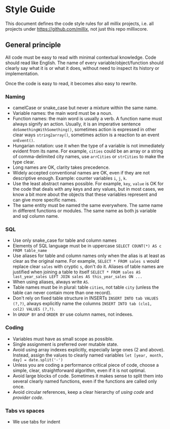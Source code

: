 # Style Guide

This document defines the code style rules for all millix projects, i.e. all projects under https://github.com/millix, not just this repo millixcore.

## General principle

All code must be easy to read with minimal contextual knowledge.  Code should read like English.  The name of every variable/object/function should clearly say what it is or what it does, without need to inspect its history or implementation.

Once the code is easy to read, it becomes also easy to rewrite.

### Naming

* camelCase or snake_case but never a mixture within the same name.
* Variable names: the main word must be a noun.
* Function names: the main word is usually a verb.  A function name must always signify an action.  Usually, it is an imperative sentence `doSomethingWithSomething()`, sometimes action is expressed in other clear ways `string2array()`, sometimes action is a reaction to an event `onEvent()`.
* Hungarian notation: use it when the type of a variable is not immediately evident from its name.  For example, `cities` could be an array or a string of comma-delimited city names, use `arrCities` or `strCities` to make the type clear.
* Long names are OK, clarity takes precedence.
* Widely accepted conventional names are OK, even if they are not descriptive enough.  Example: counter variables `i`, `j`, `k`.
* Use the least abstract names possible.  For example, `key`, `value` is OK for the code that deals with any keys and any values, but in most cases, we know a bit more about the objects that these variables represent and can give more specific names.
* The same entity must be named the same everywhere.  The same name in different functions or modules.  The same name as both js variable and sql column name.

### SQL

* Use only snake_case for table and column names
* Elements of SQL language must be in uppercase `SELECT COUNT(*) AS c FROM table_name`
* Use aliases for table and column names only when the alias is at least as clear as the original name.  For example, `SELECT * FROM sales s` would replace clear `sales` with cryptic `s`, don't do it.  Aliases of table names are justified when joining a table to itself `SELECT * FROM sales AS last_year_sales LEFT JOIN sales AS this_year_sales ON ...`
* When using aliases, always write `AS`.
* Table names must be in plural: table `cities`, not table `city` (unless the table can never contain more than one record).
* Don't rely on fixed table structure in INSERTs `INSERT INTO tab VALUES (?,?)`, always explicitly name the columns `INSERT INTO tab (clo1, col2) VALUES (?,?)`.
* In `GROUP BY` and `ORDER BY` use column names, not indexes.

### Coding

* Variables must have as small scope as possible.
* Single assignment is preferred over mutable state.
* Avoid using array indexes explicitly, especially large ones (2 and above).  Instead, assign the values to clearly named variables `let [year, month, day] = date.split('-')`
* Unless you are coding a performance critical piece of code, choose a simple, clear, straightforward algorithm, even if it is not optimal.
* Avoid large blocks of code.  Sometimes it makes sense to split them into several clearly named functions, even if the functions are called only once.
* Avoid circular references, keep a clear hierarchy of _using code_ and _provider code_.

### Tabs vs spaces

* We use tabs for indent
